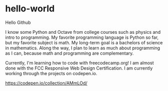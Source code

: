# hello-world
Hello Github

I know some Python and Octave from college courses such as physics and intro to programming.
My favorite programming language is Python so far, but my favorite subject is math.
My long-term goal is a bachelors of science in mathematics. Along the way, I plan to learn as much about programming as I can, because math and programming are complementary.

Currently, I'm learning how to code with freecodecamp.org!
I am almost done with the FCC Responsive Web Design Certification. I am currently working through the projects on codepen.io.

https://codepen.io/collection/AMmLOd/
